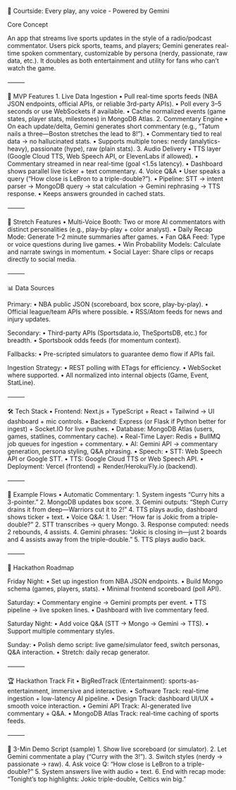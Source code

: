 🏀 Courtside: Every play, any voice - Powered by Gemini

Core Concept

An app that streams live sports updates in the style of a radio/podcast commentator. Users pick sports, teams, and players; Gemini generates real-time spoken commentary, customizable by persona (nerdy, passionate, raw data, etc.). It doubles as both entertainment and utility for fans who can’t watch the game.

⸻

🎯 MVP Features
	1.	Live Data Ingestion
	•	Pull real-time sports feeds (NBA JSON endpoints, official APIs, or reliable 3rd-party APIs).
	•	Poll every 3–5 seconds or use WebSockets if available.
	•	Cache normalized events (game states, player stats, milestones) in MongoDB Atlas.
	2.	Commentary Engine
	•	On each update/delta, Gemini generates short commentary (e.g., “Tatum nails a three—Boston stretches the lead to 8!”).
	•	Commentary tied to real data → no hallucinated stats.
	•	Supports multiple tones: nerdy (analytics-heavy), passionate (hype), raw (plain stats).
	3.	Audio Delivery
	•	TTS layer (Google Cloud TTS, Web Speech API, or ElevenLabs if allowed).
	•	Commentary streamed in near real-time (goal <1.5s latency).
	•	Dashboard shows parallel live ticker + text commentary.
	4.	Voice Q&A
	•	User speaks a query (“How close is LeBron to a triple-double?”).
	•	Pipeline: STT → intent parser → MongoDB query → stat calculation → Gemini rephrasing → TTS response.
	•	Keeps answers grounded in cached stats.

⸻

🚀 Stretch Features
	•	Multi-Voice Booth: Two or more AI commentators with distinct personalities (e.g., play-by-play + color analyst).
	•	Daily Recap Mode: Generate 1–2 minute summaries after games.
	•	Fan Q&A Feed: Type or voice questions during live games.
	•	Win Probability Models: Calculate and narrate swings in momentum.
	•	Social Layer: Share clips or recaps directly to social media.

⸻

📊 Data Sources

Primary:
	•	NBA public JSON (scoreboard, box score, play-by-play).
	•	Official league/team APIs where possible.
	•	RSS/Atom feeds for news and injury updates.

Secondary:
	•	Third-party APIs (Sportsdata.io, TheSportsDB, etc.) for breadth.
	•	Sportsbook odds feeds (for momentum context).

Fallbacks:
	•	Pre-scripted simulators to guarantee demo flow if APIs fail.

Ingestion Strategy:
	•	REST polling with ETags for efficiency.
	•	WebSocket where supported.
	•	All normalized into internal objects (Game, Event, StatLine).

⸻

🛠️ Tech Stack
	•	Frontend: Next.js + TypeScript + React + Tailwind → UI dashboard + mic controls.
	•	Backend: Express (or Flask if Python better for ingest) + Socket.IO for live pushes.
	•	Database: MongoDB Atlas (users, games, statlines, commentary cache).
	•	Real-Time Layer: Redis + BullMQ job queues for ingestion + commentary.
	•	AI: Gemini API → commentary generation, persona styling, Q&A phrasing.
	•	Speech:
	•	STT: Web Speech API or Google STT.
	•	TTS: Google Cloud TTS or Web Speech API.
	•	Deployment: Vercel (frontend) + Render/Heroku/Fly.io (backend).

⸻

🧮 Example Flows
	•	Automatic Commentary:
	1.	System ingests “Curry hits a 3-pointer.”
	2.	MongoDB updates box score.
	3.	Gemini outputs: “Steph Curry drains it from deep—Warriors cut it to 2!”
	4.	TTS plays audio, dashboard shows ticker + text.
	•	Voice Q&A:
	1.	User: “How far is Jokic from a triple-double?”
	2.	STT transcribes → query Mongo.
	3.	Response computed: needs 2 rebounds, 4 assists.
	4.	Gemini phrases: “Jokic is closing in—just 2 boards and 4 assists away from the triple-double.”
	5.	TTS plays audio back.

⸻

📅 Hackathon Roadmap

Friday Night:
	•	Set up ingestion from NBA JSON endpoints.
	•	Build Mongo schema (games, players, stats).
	•	Minimal frontend scoreboard (poll API).

Saturday:
	•	Commentary engine → Gemini prompts per event.
	•	TTS pipeline → live spoken lines.
	•	Dashboard with live commentary feed.

Saturday Night:
	•	Add voice Q&A (STT → Mongo → Gemini → TTS).
	•	Support multiple commentary styles.

Sunday:
	•	Polish demo script: live game/simulator feed, switch personas, Q&A interaction.
	•	Stretch: daily recap generator.

⸻

🏆 Hackathon Track Fit
	•	BigRedTrack (Entertainment): sports-as-entertainment, immersive and interactive.
	•	Software Track: real-time ingestion + low-latency AI pipeline.
	•	Design Track: dashboard UI/UX + smooth voice interaction.
	•	Gemini API Track: AI-generated live commentary + Q&A.
	•	MongoDB Atlas Track: real-time caching of sports feeds.

⸻

🎤 3-Min Demo Script (sample)
	1.	Show live scoreboard (or simulator).
	2.	Let Gemini commentate a play (“Curry with the 3!”).
	3.	Switch styles (nerdy → passionate → raw).
	4.	Ask voice Q: “How close is LeBron to a triple-double?”
	5.	System answers live with audio + text.
	6.	End with recap mode: “Tonight’s top highlights: Jokic triple-double, Celtics win big.”
